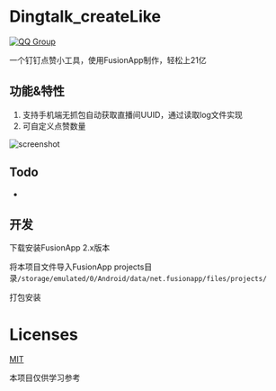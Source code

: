 # Dingtalk_createLike 

[![QQ Group](https://img.shields.io/badge/QQ%20Group-164725525-12B7F5?logo=tencent-qq)](https://jq.qq.com/?_wv=1027&k=OuhCQlwI)

一个钉钉点赞小工具，使用FusionApp制作，轻松上21亿

## 功能&特性
1. 支持手机端无抓包自动获取直播间UUID，通过读取log文件实现
2. 可自定义点赞数量

![screenshot](https://cdn.jsdelivr.net/gh/Miaow233/Dingtalk_createLike/screenshot.png)

## Todo
- 

## 开发
下载安装FusionApp 2.x版本

将本项目文件导入FusionApp projects目录`/storage/emulated/0/Android/data/net.fusionapp/files/projects/`

打包安装

# Licenses
[MIT](https://mit-license.org)

本项目仅供学习参考

